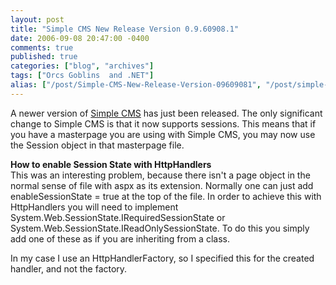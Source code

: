 ```yaml
---
layout: post
title: "Simple CMS New Release Version 0.9.60908.1"
date: 2006-09-08 20:47:00 -0400
comments: true
published: true
categories: ["blog", "archives"]
tags: ["Orcs Goblins  and .NET"]
alias: ["/post/Simple-CMS-New-Release-Version-09609081", "/post/simple-cms-new-release-version-09609081"]
---
```

<!-- more -->

<p>A newer version of <a href="http://aspalliance.com/simplecms">Simple CMS</a> has just been released.&nbsp;The only significant change to Simple CMS is that it now supports sessions. This means that if you have a masterpage you are using with Simple CMS, you may now use the Session object in that masterpage file.</p>
<p><strong>How to enable Session State with HttpHandlers</strong><br />This was an interesting problem,&nbsp;because there isn't a page object in the normal sense of file with aspx as its extension. Normally one can just add enableSessionState = true at the top of the file. In order to achieve this with HttpHandlers you will need to implement System.Web.SessionState.IRequiredSessionState or System.Web.SessionState.IReadOnlySessionState. To do this you simply add one of these as if you are inheriting from a class.</p>
<p>In my case I use an HttpHandlerFactory, so I specified this for the created handler, and not the factory.</p>
